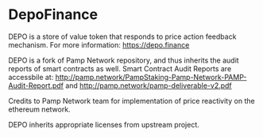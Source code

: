 # DepoFinance

DEPO is a store of value token that responds to price action feedback mechanism. For more information: https://depo.finance

DEPO is a fork of Pamp Network repository, and thus inherits the audit reports of smart contracts as well. 
Smart Contract Audit Reports are accessbile at: 
http://pamp.network/PampStaking-Pamp-Network-PAMP-Audit-Report.pdf and 
http://pamp.network/pamp-deliverable-v2.pdf

Credits to Pamp Network team for implementation of price reactivity on the ethereum network.

DEPO inherits appropriate licenses from upstream project. 

